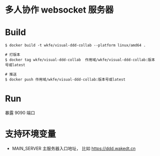 # 多人协作 websocket 服务器

# Build

```shell
$ docker build -t wkfe/visual-ddd-collab --platform linux/amd64 .

# 打版本
$ docker tag wkfe/visual-ddd-collab  作用域/wkfe/visual-ddd-collab:版本号或latest

# 推送
$ docker push 作用域/wkfe/visual-ddd-collab:版本号或latest
```

# Run

暴露 9090 端口

# 支持环境变量

- MAIN_SERVER 主服务器入口地址， 比如 https://ddd.wakedt.cn
